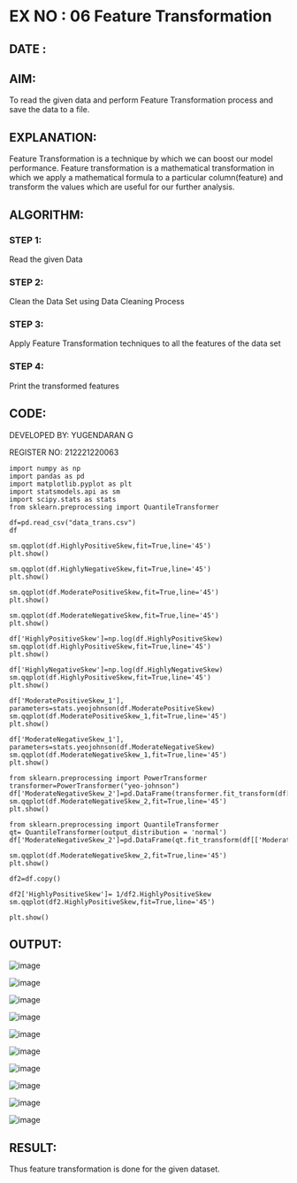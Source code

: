 # EX NO : 06 Feature Transformation

## DATE : 

## AIM:
To read the given data and perform Feature Transformation process and save the data to a file.

## EXPLANATION:
Feature Transformation is a technique by which we can boost our model performance. Feature transformation is a mathematical transformation in which we apply a mathematical formula to a particular column(feature) and transform the values which are useful for our further analysis.

## ALGORITHM:

### STEP 1:
Read the given Data

### STEP 2:
Clean the Data Set using Data Cleaning Process

### STEP 3:
Apply Feature Transformation techniques to all the features of the data set

### STEP 4:
Print the transformed features

## CODE:
DEVELOPED BY: YUGENDARAN G

REGISTER NO: 212221220063
```
import numpy as np
import pandas as pd
import matplotlib.pyplot as plt
import statsmodels.api as sm
import scipy.stats as stats
from sklearn.preprocessing import QuantileTransformer

df=pd.read_csv("data_trans.csv")
df

sm.qqplot(df.HighlyPositiveSkew,fit=True,line='45')
plt.show()

sm.qqplot(df.HighlyNegativeSkew,fit=True,line='45')
plt.show()

sm.qqplot(df.ModeratePositiveSkew,fit=True,line='45')
plt.show()

sm.qqplot(df.ModerateNegativeSkew,fit=True,line='45')
plt.show()

df['HighlyPositiveSkew']=np.log(df.HighlyPositiveSkew)
sm.qqplot(df.HighlyPositiveSkew,fit=True,line='45')
plt.show()

df['HighlyNegativeSkew']=np.log(df.HighlyNegativeSkew)
sm.qqplot(df.HighlyPositiveSkew,fit=True,line='45')
plt.show()

df['ModeratePositiveSkew_1'], parameters=stats.yeojohnson(df.ModeratePositiveSkew)
sm.qqplot(df.ModeratePositiveSkew_1,fit=True,line='45')
plt.show()

df['ModerateNegativeSkew_1'], parameters=stats.yeojohnson(df.ModerateNegativeSkew)
sm.qqplot(df.ModerateNegativeSkew_1,fit=True,line='45')
plt.show()

from sklearn.preprocessing import PowerTransformer
transformer=PowerTransformer("yeo-johnson")
df['ModerateNegativeSkew_2']=pd.DataFrame(transformer.fit_transform(df[['ModerateNegativeSkew']]))
sm.qqplot(df.ModerateNegativeSkew_2,fit=True,line='45')
plt.show()

from sklearn.preprocessing import QuantileTransformer
qt= QuantileTransformer(output_distribution = 'normal')
df['ModerateNegativeSkew_2']=pd.DataFrame(qt.fit_transform(df[['ModerateNegativeSkew']]))

sm.qqplot(df.ModerateNegativeSkew_2,fit=True,line='45')
plt.show()

df2=df.copy()

df2['HighlyPositiveSkew']= 1/df2.HighlyPositiveSkew
sm.qqplot(df2.HighlyPositiveSkew,fit=True,line='45')

plt.show()
```
## OUTPUT:
![image](https://github.com/Yugendaran/ODD2023-Datascience-Ex06/assets/128135616/0f947eec-27d3-4fee-97c1-efe9e211fe18)

![image](https://github.com/Yugendaran/ODD2023-Datascience-Ex06/assets/128135616/4c4713a9-7492-4145-a4da-a2f72baec6e7)

![image](https://github.com/Yugendaran/ODD2023-Datascience-Ex06/assets/128135616/bbf930a7-dea8-466c-982f-a6724b7995c1)

![image](https://github.com/Yugendaran/ODD2023-Datascience-Ex06/assets/128135616/ad582034-9b90-455b-b63b-6a8362f83996)

![image](https://github.com/Yugendaran/ODD2023-Datascience-Ex06/assets/128135616/04b9110b-83fb-414e-970e-93adb094d9c6)

![image](https://github.com/Yugendaran/ODD2023-Datascience-Ex06/assets/128135616/d422bc21-3c14-4716-ba54-99d16ec6ba08)

![image](https://github.com/Yugendaran/ODD2023-Datascience-Ex06/assets/128135616/ccc36005-3609-4e15-973d-e2a3195ffc09)

![image](https://github.com/Yugendaran/ODD2023-Datascience-Ex06/assets/128135616/20db8441-b1b6-4843-9425-044e48e17244)

![image](https://github.com/Yugendaran/ODD2023-Datascience-Ex06/assets/128135616/55c225e1-ce48-4bd4-b01b-c58eb838075a)

![image](https://github.com/Yugendaran/ODD2023-Datascience-Ex06/assets/128135616/4d91db04-a632-4190-bc84-fd4e84dfd2fe)

## RESULT:
Thus feature transformation is done for the given dataset.











